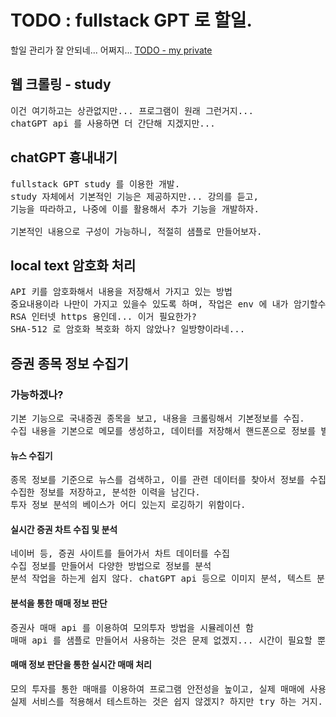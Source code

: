 # TODO : fullstack GPT 로 할일.

할일 관리가 잘 안되네... 어쩌지...
[TODO - my private](../privateGitHub/TODO/README.todo.md)

## 웹 크롤링 - study

<pre>이건 여기하고는 상관없지만... 프로그램이 원래 그런거지...
chatGPT api 를 사용하면 더 간단해 지겠지만...
</pre>

## chatGPT 흉내내기

<pre>fullstack GPT study 를 이용한 개발.
study 자체에서 기본적인 기능은 제공하지만... 강의를 듣고,
기능을 따라하고, 나중에 이를 활용해서 추가 기능을 개발하자.

기본적인 내용으로 구성이 가능하니, 적절히 샘플로 만들어보자.
</pre>

## local text 암호화 처리

<pre>API 키를 암호화해서 내용을 저장해서 가지고 있는 방법
중요내용이라 나만이 가지고 있을수 있도록 하며, 작업은 env 에 내가 암기할수 있는 키로 암호화/복호화 할수 있도록 한다.
RSA 인터넷 https 용인데... 이거 필요한가?
SHA-512 로 암호화 복호화 하지 않았나? 일방향이라네...
</pre>

## 증권 종목 정보 수집기

### 가능하겠나?

<pre>기본 기능으로 국내증권 종목을 보고, 내용을 크롤링해서 기본정보를 수집.
수집 내용을 기본으로 메모를 생성하고, 데이터를 저장해서 핸드폰으로 정보를 발송. 뭘쓸까나?
</pre>

#### 뉴스 수집기

<pre>종목 정보를 기준으로 뉴스를 검색하고, 이를 관련 데이터를 찾아서 정보를 수집한다.
수집한 정보를 저장하고, 분석한 이력을 남긴다.
투자 정보 분석의 베이스가 어디 있는지 로깅하기 위함이다.
</pre>

#### 실시간 증권 차트 수집 및 분석

<pre>네이버 등, 증권 사이트를 들어가서 차트 데이터를 수집
수집 정보를 만들어서 다양한 방법으로 정보를 분석
분석 작업을 하는게 쉽지 않다. chatGPT api 등으로 이미지 분석, 텍스트 분석, 기존 데이터 검토 등 해야 할게 많다.
</pre>

#### 분석을 통한 매매 정보 판단

<pre>증권사 매매 api 를 이용하여 모의투자 방법을 시뮬레이션 함
매매 api 를 샘플로 만들어서 사용하는 것은 문제 없겠지... 시간이 필요할 뿐...
</pre>

#### 매매 정보 판단을 통한 실시간 매매 처리

<pre>모의 투자를 통한 매매를 이용하여 프로그램 안전성을 높이고, 실제 매매에 사용할 수 있도록 개발한다
실제 서비스를 적용해서 테스트하는 것은 쉽지 않겠지? 하지만 try 하는 거지.
</pre>
